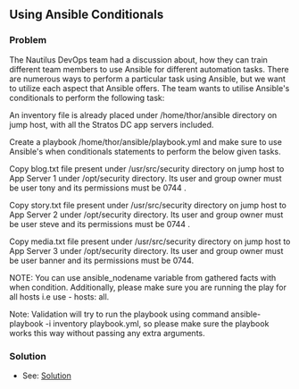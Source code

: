 ## Using Ansible Conditionals

### Problem

The Nautilus DevOps team had a discussion about, how they can train different team members to use Ansible for different automation tasks. There are numerous ways to perform a particular task using Ansible, but we want to utilize each aspect that Ansible offers. The team wants to utilise Ansible's conditionals to perform the following task:


An inventory file is already placed under /home/thor/ansible directory on jump host, with all the Stratos DC app servers included.


Create a playbook /home/thor/ansible/playbook.yml and make sure to use Ansible's when conditionals statements to perform the below given tasks.


Copy blog.txt file present under /usr/src/security directory on jump host to App Server 1 under /opt/security directory. Its user and group owner must be user tony and its permissions must be 0744 .


Copy story.txt file present under /usr/src/security directory on jump host to App Server 2 under /opt/security directory. Its user and group owner must be user steve and its permissions must be 0744 .


Copy media.txt file present under /usr/src/security directory on jump host to App Server 3 under /opt/security directory. Its user and group owner must be user banner and its permissions must be 0744.


NOTE: You can use ansible_nodename variable from gathered facts with when condition. Additionally, please make sure you are running the play for all hosts i.e use - hosts: all.


Note: Validation will try to run the playbook using command ansible-playbook -i inventory playbook.yml, so please make sure the playbook works this way without passing any extra arguments.

### Solution

- See: [Solution](./playbook.yml)
